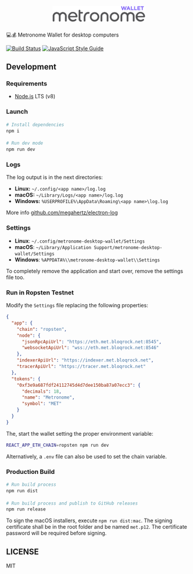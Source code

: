 <h1 align="center">
  <img src="./public/images/banner.png" alt="Metronome Wallet Desktop" width="50%">
</h1>

💻💰 Metronome Wallet for desktop computers

[![Build Status](https://travis-ci.com/autonomoussoftware/metronome-wallet-desktop.svg?branch=master)](https://travis-ci.com/autonomoussoftware/metronome-wallet-desktop)
[![JavaScript Style Guide](https://img.shields.io/badge/code_style-standard-brightgreen.svg)](https://standardjs.com)

## Development 

### Requirements

* [Node.js](https://nodejs.org) LTS (v8)

### Launch

```bash
# Install dependencies
npm i

# Run dev mode
npm run dev
```

### Logs

The log output is in the next directories:

* **Linux:** `~/.config/<app name>/log.log`
* **macOS:** `~/Library/Logs/<app name>/log.log`
* **Windows:** `%USERPROFILE%\AppData\Roaming\<app name>\log.log`

More info [github.com/megahertz/electron-log](https://github.com/megahertz/electron-log)

### Settings

* **Linux**: `~/.config/metronome-desktop-wallet/Settings`
* **macOS**: `~/Library/Application Support/metronome-desktop-wallet/Settings`
* **Windows**: `%APPDATA%\\metronome-desktop-wallet\\Settings`

To completely remove the application and start over, remove the settings file too.

### Run in Ropsten Testnet

Modify the `Settings` file replacing the following properties:

```json
{
  "app": {
    "chain": "ropsten",
    "node": {
      "jsonRpcApiUrl": "https://eth.met.bloqrock.net:8545",
      "websocketApiUrl": "wss://eth.met.bloqrock.net:8546"
    },
    "indexerApiUrl": "https://indexer.met.bloqrock.net",
    "tracerApiUrl": "https://tracer.met.bloqrock.net"
  },
  "tokens": {
    "0xf3e9a687fdf24112745d4d7dee150ba87a07ecc3": {
      "decimals": 18,
      "name": "Metronome",
      "symbol": "MET"
    }
  }
}
```

The, start the wallet setting the proper environment variable:

```bash
REACT_APP_ETH_CHAIN=ropsten npm run dev
```

Alternatively, a `.env` file can also be used to set the chain variable.

### Production Build

```bash
# Run build process
npm run dist

# Run build process and publish to GitHub releases
npm run release
```

To sign the macOS installers, execute `npm run dist:mac`. The signing certificate shall be in the root folder and be named `met.p12`. The certificate password will be required before signing.

## LICENSE

MIT
